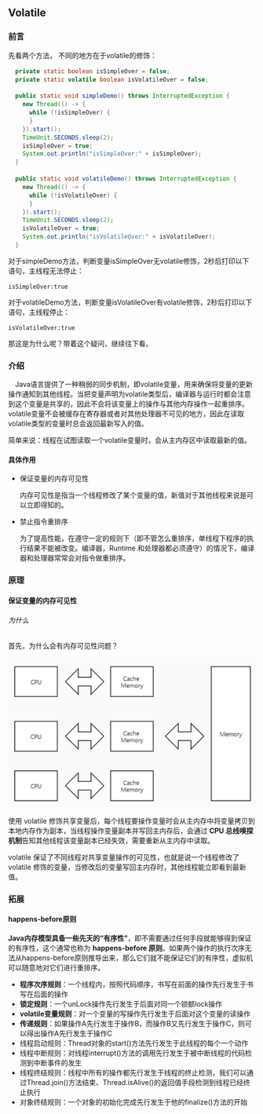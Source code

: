 ## Volatile

### 前言

先看两个方法， 不同的地方在于volatile的修饰：

```java
  private static boolean isSimpleOver = false;
  private static volatile boolean isVolatileOver = false;

  public static void simpleDemo() throws InterruptedException {
    new Thread(() -> {
      while (!isSimpleOver) {
      }
    }).start();
    TimeUnit.SECONDS.sleep(2);
    isSimpleOver = true;
    System.out.println("isSimpleOver:" + isSimpleOver);
  }

  public static void volatileDemo() throws InterruptedException {
    new Thread(() -> {
      while (!isVolatileOver) {
      }
    }).start();
    TimeUnit.SECONDS.sleep(2);
    isVolatileOver = true;
    System.out.println("isVolatileOver:" + isVolatileOver);
  }
```

对于simpleDemo方法，判断变量isSimpleOver无volatile修饰，2秒后打印以下语句，主线程无法停止：

```text
isSimpleOver:true
```

对于volatileDemo方法，判断变量isVolatileOver有volatile修饰，2秒后打印以下语句，主线程停止：

```text
isVolatileOver:true
```

那这是为什么呢？带着这个疑问，继续往下看。

### 介绍

　Java语言提供了一种稍弱的同步机制，即volatile变量，用来确保将变量的更新操作通知到其他线程。当把变量声明为volatile类型后，编译器与运行时都会注意到这个变量是共享的，因此不会将该变量上的操作与其他内存操作一起重排序。volatile变量不会被缓存在寄存器或者对其他处理器不可见的地方，因此在读取volatile类型的变量时总会返回最新写入的值。

简单来说：线程在试图读取一个volatile变量时，会从主内存区中读取最新的值。

#### 具体作用

- 保证变量的内存可见性

  内存可见性是指当一个线程修改了某个变量的值，新值对于其他线程来说是可以立即得知的。

- 禁止指令重排序

  为了提高性能，在遵守一定的规则下（即不管怎么重排序，单线程下程序的执行结果不能被改变。编译器，Runtime 和处理器都必须遵守）的情况下，编译器和处理器常常会对指令做重排序。

### 原理

#### 保证变量的内存可见性

###### 为什么

首先，为什么会有内存可见性问题？






![JMM](Volatile.assets/JMM.jpg)



使用 volatile 修饰共享变量后，每个线程要操作变量时会从主内存中将变量拷贝到本地内存作为副本，当线程操作变量副本并写回主内存后，会通过 **CPU 总线嗅探机制**告知其他线程该变量副本已经失效，需要重新从主内存中读取。

volatile 保证了不同线程对共享变量操作的可见性，也就是说一个线程修改了 volatile 修饰的变量，当修改后的变量写回主内存时，其他线程能立即看到最新值。







































### 拓展

#### happens-before原则

**Java内存模型具备一些先天的“有序性”**，即不需要通过任何手段就能够得到保证的有序性，这个通常也称为 **happens-before 原则**。如果两个操作的执行次序无法从happens-before原则推导出来，那么它们就不能保证它们的有序性，虚拟机可以随意地对它们进行重排序。

- **程序次序规则**：一个线程内，按照代码顺序，书写在前面的操作先行发生于书写在后面的操作
- **锁定规则**：一个unLock操作先行发生于后面对同一个锁额lock操作
- **volatile变量规则**：对一个变量的写操作先行发生于后面对这个变量的读操作
- **传递规则**：如果操作A先行发生于操作B，而操作B又先行发生于操作C，则可以得出操作A先行发生于操作C
- 线程启动规则：Thread对象的start()方法先行发生于此线程的每个一个动作
- 线程中断规则：对线程interrupt()方法的调用先行发生于被中断线程的代码检测到中断事件的发生
- 线程终结规则：线程中所有的操作都先行发生于线程的终止检测，我们可以通过Thread.join()方法结束、Thread.isAlive()的返回值手段检测到线程已经终止执行
- 对象终结规则：一个对象的初始化完成先行发生于他的finalize()方法的开始

